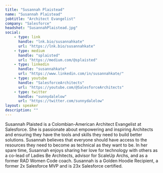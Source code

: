```yaml
---
title: "Susannah Plaistead"
name: "Susannah Plaistead"
jobtitle: "Architect Evangelist"
company: "Salesforce"
headshot: "SusannahPlaistead.jpg"
social:
    - type: link
      handle: "lnk.bio/susannahkate"
      url: "https://lnk.bio/susannahkate"
    - type: medium
      handle: "splaisted"
      url: "https://medium.com/@splaisted"
    - type: linkedin
      handle: "susannahkate"
      url: "https://www.linkedin.com/in/susannahkate/"
    - type: youtube
      handle: "SalesforceArchitects"
      url: "https://youtube.com/@SalesforceArchitects"
    - type: twitter
      handle: "sunnydalelow"
      url: "https://twitter.com/sunnydalelow"
layout: speaker
description: ""
---
```


Susannah Plaisted is a Colombian-American Architect Evangelist at Salesforce. She is passionate about empowering and inspiring Architects and ensuring they have the tools and skills they need to build better solutions. Susannah believes that everyone should have access to the resources they need to become as technical as they want to be. In her spare time, Susannah enjoys sharing her love for technology with others as a co-lead of Ladies Be Architects, advisor for ScaleUp Archs, and as a former RAD Women Code coach. Susannah is a Golden Hoodie Recipient, a former 2x Salesforce MVP and is 23x Salesforce certified.
